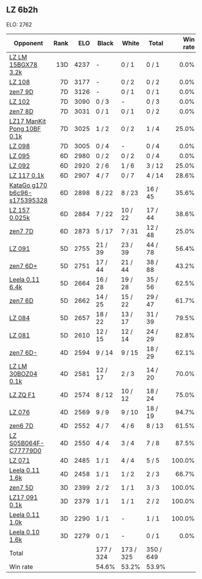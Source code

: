 ## LZ 6b2h ##

ELO: 2762

Opponent | Rank | ELO | Black | White | Total | Win rate
---------|-----:|----:|-------|-------|-------|-------:
[LZ LM 15BGX78 3.2k](LZ%20LM%2015BGX78%203.2k.md) | 13D | 4237 | - | 0 / 1 | 0 / 1 | 0.0%
[LZ 108](LZ%20108.md) | 7D | 3177 | - | 0 / 2 | 0 / 2 | 0.0%
[zen7 9D](zen7%209D.md) | 7D | 3126 | - | 0 / 1 | 0 / 1 | 0.0%
[LZ 102](LZ%20102.md) | 7D | 3090 | 0 / 3 | - | 0 / 3 | 0.0%
[zen7 8D](zen7%208D.md) | 7D | 3031 | 0 / 1 | 0 / 1 | 0 / 2 | 0.0%
[LZ17 ManKit Pong 10BF 0.1k](LZ17%20ManKit%20Pong%2010BF%200.1k.md) | 7D | 3025 | 1 / 2 | 0 / 2 | 1 / 4 | 25.0%
[LZ 098](LZ%20098.md) | 7D | 3005 | 0 / 4 | - | 0 / 4 | 0.0%
[LZ 095](LZ%20095.md) | 6D | 2980 | 0 / 2 | 0 / 2 | 0 / 4 | 0.0%
[LZ 092](LZ%20092.md) | 6D | 2920 | 2 / 6 | 1 / 6 | 3 / 12 | 25.0%
[LZ 117 0.1k](LZ%20117%200.1k.md) | 6D | 2907 | 4 / 7 | 0 / 7 | 4 / 14 | 28.6%
[KataGo g170 b6c96-s175395328](KataGo%20g170%20b6c96-s175395328.md) | 6D | 2898 | 8 / 22 | 8 / 23 | 16 / 45 | 35.6%
[LZ 157 0.025k](LZ%20157%200.025k.md) | 6D | 2884 | 7 / 22 | 10 / 22 | 17 / 44 | 38.6%
[zen7 7D](zen7%207D.md) | 6D | 2873 | 5 / 17 | 7 / 31 | 12 / 48 | 25.0%
[LZ 091](LZ%20091.md) | 5D | 2755 | 21 / 39 | 23 / 39 | 44 / 78 | 56.4%
[zen7 6D+](zen7%206D+.md) | 5D | 2751 | 17 / 44 | 21 / 44 | 38 / 88 | 43.2%
[Leela 0.11 6.4k](Leela%200.11%206.4k.md) | 5D | 2664 | 16 / 28 | 19 / 28 | 35 / 56 | 62.5%
[zen7 6D](zen7%206D.md) | 5D | 2662 | 14 / 25 | 15 / 22 | 29 / 47 | 61.7%
[LZ 084](LZ%20084.md) | 5D | 2657 | 18 / 22 | 13 / 17 | 31 / 39 | 79.5%
[LZ 081](LZ%20081.md) | 5D | 2610 | 12 / 15 | 12 / 14 | 24 / 29 | 82.8%
[zen7 6D-](zen7%206D-.md) | 4D | 2594 | 9 / 14 | 9 / 15 | 18 / 29 | 62.1%
[LZ LM 30BOZ04 0.1k](LZ%20LM%2030BOZ04%200.1k.md) | 4D | 2581 | 12 / 17 | 2 / 3 | 14 / 20 | 70.0%
[LZ ZQ F1](LZ%20ZQ%20F1.md) | 4D | 2574 | 8 / 12 | 10 / 12 | 18 / 24 | 75.0%
[LZ 076](LZ%20076.md) | 4D | 2569 | 9 / 9 | 9 / 10 | 18 / 19 | 94.7%
[zen6 7D](zen6%207D.md) | 4D | 2552 | 4 / 7 | 4 / 6 | 8 / 13 | 61.5%
[LZ S05B064F-C77779D0](LZ%20S05B064F-C77779D0.md) | 4D | 2550 | 4 / 4 | 3 / 4 | 7 / 8 | 87.5%
[LZ 071](LZ%20071.md) | 4D | 2485 | 1 / 1 | 4 / 4 | 5 / 5 | 100.0%
[Leela 0.11 1.6k](Leela%200.11%201.6k.md) | 4D | 2458 | 1 / 1 | 1 / 2 | 2 / 3 | 66.7%
[zen7 5D](zen7%205D.md) | 3D | 2399 | 2 / 2 | 1 / 1 | 3 / 3 | 100.0%
[LZ17 091 0.1k](LZ17%20091%200.1k.md) | 3D | 2379 | 1 / 1 | 1 / 1 | 2 / 2 | 100.0%
[Leela 0.11 1.0k](Leela%200.11%201.0k.md) | 3D | 2290 | 1 / 1 | - | 1 / 1 | 100.0%
[Leela 0.10 1.6k](Leela%200.10%201.6k.md) | 3D | 2279 | 0 / 1 | - | 0 / 1 | 0.0%
Total | | | 177 / 324 | 173 / 325 | 350 / 649 | 
Win rate| | | 54.6% | 53.2% | 53.9% | 
